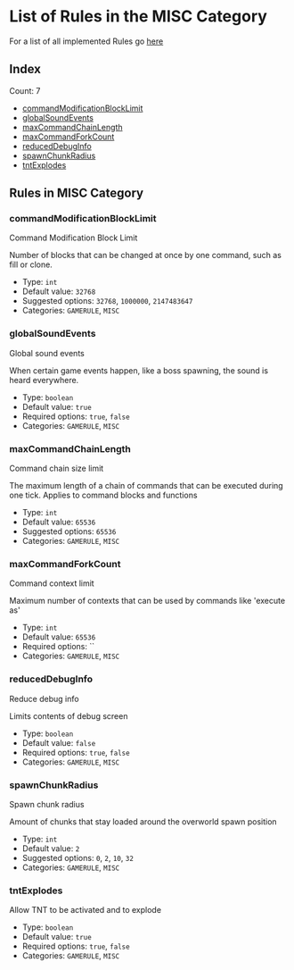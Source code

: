 # List of Rules in the MISC Category

For a list of all implemented Rules go [here](../README.md)
## Index
Count: 7
- [commandModificationBlockLimit](#commandmodificationblocklimit)
- [globalSoundEvents](#globalsoundevents)
- [maxCommandChainLength](#maxcommandchainlength)
- [maxCommandForkCount](#maxcommandforkcount)
- [reducedDebugInfo](#reduceddebuginfo)
- [spawnChunkRadius](#spawnchunkradius)
- [tntExplodes](#tntexplodes)

## Rules in MISC Category

### commandModificationBlockLimit
Command Modification Block Limit

Number of blocks that can be changed at once by one command, such as fill or clone.
- Type: `int`
- Default value: `32768`
- Suggested options: `32768`, `1000000`, `2147483647`
- Categories: `GAMERULE`, `MISC`

### globalSoundEvents
Global sound events

When certain game events happen, like a boss spawning, the sound is heard everywhere.
- Type: `boolean`
- Default value: `true`
- Required options: `true`, `false`
- Categories: `GAMERULE`, `MISC`

### maxCommandChainLength
Command chain size limit

The maximum length of a chain of commands that can be executed during one tick. Applies to command blocks and functions
- Type: `int`
- Default value: `65536`
- Suggested options: `65536`
- Categories: `GAMERULE`, `MISC`

### maxCommandForkCount
Command context limit

Maximum number of contexts that can be used by commands like 'execute as'
- Type: `int`
- Default value: `65536`
- Required options: ``
- Categories: `GAMERULE`, `MISC`

### reducedDebugInfo
Reduce debug info

Limits contents of debug screen
- Type: `boolean`
- Default value: `false`
- Required options: `true`, `false`
- Categories: `GAMERULE`, `MISC`

### spawnChunkRadius
Spawn chunk radius

Amount of chunks that stay loaded around the overworld spawn position
- Type: `int`
- Default value: `2`
- Suggested options: `0`, `2`, `10`, `32`
- Categories: `GAMERULE`, `MISC`

### tntExplodes
Allow TNT to be activated and to explode
- Type: `boolean`
- Default value: `true`
- Required options: `true`, `false`
- Categories: `GAMERULE`, `MISC`
